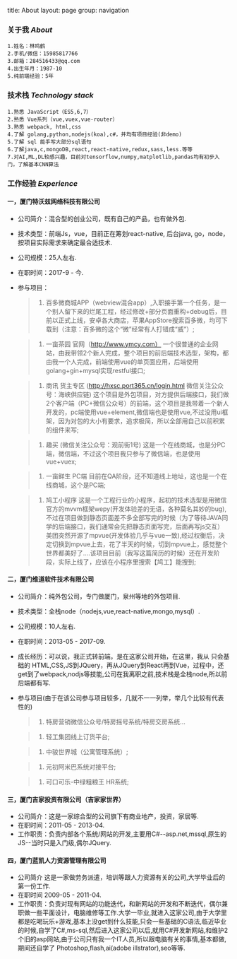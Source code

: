 title: About
layout: page
group: navigation

### **关于我**  *About*
    1.姓名：林鸣鹤
    2.手机/微信：15985817766
    3.邮箱：284516433@qq.com
    4.出生年月：1987-10
    5.纯前端经验：5年  

### **技术栈**  *Technology stack*
    1.熟悉 JavaScript（ES5,6,7）
    2.熟悉 Vue系列（vue,vuex,vue-router）
    3.熟悉 webpack, html,css
    4.了解 golang,python,nodejs(koa),c#，并均有项目经验(非demo)
    5.了解 sql 能手写大部分sql语句
    6.了解java,c,mongoDB,react,react-native,redux,sass,less.等等
    7.对AI,ML,DL较感兴趣，目前对tensorflow,numpy,matplotlib,pandas均有初步入门，了解基本CNN算法
  
### **工作经验**  *Experience*  

#### 一，厦门特沃兹网络科技有限公司
* 公司简介：混合型的创业公司，既有自己的产品，也有做外包.
* 技术类型：前端Js，vue，目前正在筹划react-native, 后台java, go，node，按项目实际需求来确定最合适技术.
* 公司规模：25人左右.
* 在职时间：2017-9 - 今.
* 参与项目：
    > 1. 百多微商城APP（webview混合app）,入职接手第一个任务，是一个别人留下来的烂尾工程，经过修改+部分页面重构+debug后，目前以正式上线，安卓各大商店，苹果AppStore搜索百多微，均可下载到（注意：百多微的这个“微”经常有人打错成“威”）;  
    
    > 1. 一亩茶园 官网（http://www.ymcy.com） 一个很普通的企业网站，由我带领2个新人完成，整个项目的前后端技术选型，架构，都由我一个人完成，前端使用vue的单页面应用，后端使用golang+gin+mysql实现restful接口;  
    
    > 1. 商讯 货主专区 (http://hxsc.port365.cn/login.html 微信关注公众号：海峡供应链) 这个项目是外包项目，对方提供后端接口，我们做2个客户端（PC+微信公众号）的前端，这个项目是我带着一个新人开发的，pc端使用vue+element,微信端也是使用vue,不过没用ui框架，因为对包的大小有要求，追求极简，所以全部用自己以前积累的组件来写;  
    
    > 1. 趣买 (微信关注公众号：观前街1号) 这是一个在线商城，也是分PC端，微信端，不过这个项目我只参与了微信端，也是使用vue+vuex;  
    
    > 1. 一亩鲜生 PC端 目前在QA阶段，还不知道线上地址，这也是一个在线商城，这个是PC端;
    
    > 1. 鸠工小程序 这是一个工程行业的小程序，起初的技术选型是用微信官方的mvvm框架wepy(开发体验差的无语，各种莫名其妙的bug),不过在项目做到静态页面差不多全部写完的时候（为了等待JAVA同学的后端接口，我们通常会先把静态页面写完，后面再写js交互）美团突然开源了mpvue(开发体验几乎与vue一致),经过权衡后，决定切换到mpvue上去，花了半天的时候，切到mpvue上，感觉整个世界都美好了....该项目目前（我写这篇简历的时候）还在开发阶段，实际上线了，应该在小程序里搜索【鸠工】能搜到;  
  
#### 二，厦门维道软件技术有限公司
* 公司简介：纯外包公司，专门做厦门，泉州等地的外包项目.
* 技术类型：全栈node（nodejs,vue,react-native,mongo,mysql）.
* 公司规模：10人左右.
* 在职时间：2013-05 - 2017-09.
* 成长经历：可以说，我正式转前端，是在这家公司开始，在这里，我从 只会基础的 HTML,CSS,JS到JQuery，再从JQuery到React再到Vue，过程中，还get到了webpack,nodjs等技能,公司在我离职之前,技术栈是全栈node,所以前后端都有写.
* 参与项目(由于在该公司参与项目较多，几就不一一列举，举几个比较有代表性的)
    > 1. 特房营销微信公众号/特房摇号系统/特房交房系统...  
    
    > 1. 轻工集团线上订货平台;  
    
    > 1. 中骏世界城（公寓管理系统）;  
    
    > 1. 元初阿米巴系统对接平台;  
    
    > 1. 可口可乐-中绿粗粮王 HR系统;  
  
#### 三，厦门吉家投资有限公司（吉家家世界）
* 公司简介：这是一家综合型的公司旗下有商业地产，投资，家居等.
* 在职时间：2011-05 - 2013-04.
* 工作职责：负责内部各个系统/网站的开发,主要用C#--asp.net,mssql,原生的JS--当时只是入门级,偶尔JQuery.  
  
#### 四，厦门蓝凯人力资源管理有限公司
* 公司简介 这是一家做劳务派遣，培训等跟人力资源有关的公司,大学毕业后的第一份工作.
* 在职时间 2009-05 - 2011-04.
* 工作职责：负责对现有网站的功能迭代，和新网站的开发和不断迭代，偶尔兼职做一些平面设计，电脑维修等工作.大学一毕业,就进入这家公司,由于大学里都是吃喝玩乐+游戏,基本上没get到什么技能,只会一些基础的C语法,临近毕业的时候,自学了C#,ms-sql,然后进入这家公司以后,就用C#开发新网站,和维护2个旧的asp网站,由于公司只有我一个IT人员,所以跟电脑有关的事情,基本都做,期间还自学了 Photoshop,flash,ai(adobe illstrator),seo等等.
